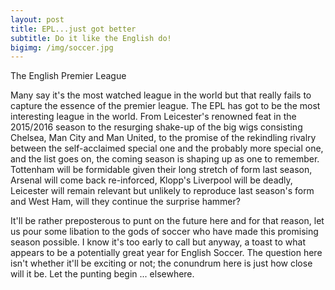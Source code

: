 ```yaml
---
layout: post
title: EPL...just got better
subtitle: Do it like the English do!
bigimg: /img/soccer.jpg
---
```


The English Premier League


Many say it's the most watched league in the world but that really fails to capture the essence of the premier league. The EPL has got to be the most interesting league in the world. From Leicester's renowned feat in the 2015/2016 season to the resurging shake-up of the big wigs consisting Chelsea, Man City and Man United, to the promise of the rekindling rivalry between the self-acclaimed special one and the probably more special one, and the list goes on, the coming season is shaping up as one to remember. Tottenham will be formidable given their long stretch of form last season, Arsenal will come back re-inforced, Klopp's Liverpool will be deadly, Leicester will remain relevant but unlikely to reproduce last season's form and West Ham, will they continue the surprise hammer?

It'll be rather preposterous to punt on the future here and for that reason, let us pour some libation to the gods of soccer who have made this promising season possible. I know it's too early to call but anyway, a toast to what appears to be a potentially great year for English Soccer. The question here isn't whether it'll be exciting or not; the conundrum here is just how close will it be. Let the punting begin ... elsewhere. 
